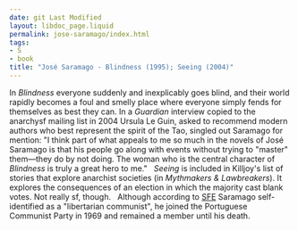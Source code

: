 ```yaml
---
date: git Last Modified
layout: libdoc_page.liquid
permalink: jose-saramago/index.html
tags:
- S
- book
title: "José Saramago - Blindness (1995); Seeing (2004)"
---
```


In _Blindness_ everyone suddenly and inexplicably  goes blind, and their world rapidly becomes a foul and smelly place where  everyone simply fends for themselves as best they can. In a _Guardian_ interview copied to the anarchysf mailing list in 2004 Ursula Le Guin, asked to  recommend modern authors who best represent the spirit of the Tao, singled out  Saramago for mention: "I think part of what appeals to me so much in the novels  of José Saramago is that his people go along with events without trying to  "master" them—they do by not doing. The woman who is  the central character of _Blindness_ is truly a great hero to me."
 
_Seeing_ is included in  Killjoy's list of stories that explore anarchist societies (in _Mythmakers & Lawbreakers_). It explores the consequences of an election in which the majority cast  blank votes. Not really sf, though.
 
Although according to <a href="http://www.sf-encyclopedia.com/entry/saramago_jose">SFE</a> Saramago self-identified as a "libertarian communist", he joined the Portuguese  Communist Party in 1969 and remained a member until his death.